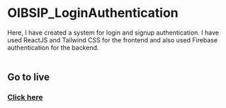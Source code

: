 # OIBSIP_LoginAuthentication
Here, I have created a system for login and signup authentication. I have used ReactJS and Tailwind CSS for the frontend and also used Firebase authentication for the backend.
<br/><br/>
## Go to live
### <a href="https://sign-up-login-82684.firebaseapp.com/">Click here</a>
